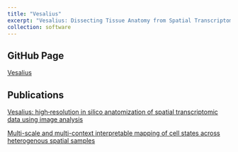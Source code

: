 ```yaml
---
title: "Vesalius"
excerpt: "Vesalius: Dissecting Tissue Anatomy from Spatial Transcriptomic Data"
collection: software
---
```


## GitHub Page

[Vesalius](https://wonlab-cs.github.io/Vesalius/)


## Publications

[Vesalius: high‐resolution in silico anatomization of spatial transcriptomic data using image analysis](https://www.embopress.org/doi/full/10.15252/msb.202211080)

[Multi-scale and multi-context interpretable mapping of cell states across heterogenous spatial samples](https://www.biorxiv.org/content/10.1101/2024.08.31.610638v2)